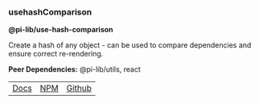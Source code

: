 ### usehashComparison

**@pi-lib/use-hash-comparison**

Create a hash of any object - can be used to compare dependencies and ensure correct re-rendering.

**Peer Dependencies:** @pi-lib/utils, react

<table>
  <tbody>
    <tr>
      <td><a href="https://pi.lance-taylor.com/?path=/docs/utilities-hooks-usehashcomparison--docs" target="_blank">Docs</a></td>
      <td><a href="https://www.npmjs.com/package/@pi-lib/use-hash-comparison?activeTab=readme" target="_blank">NPM</a></td>
      <td><a href="https://github.com/lancerael/pi/tree/main/./src/packages/hooks/usehashComparison" target="_blank">Github</a></td>
    </tr>
  </tbody>
</table>
